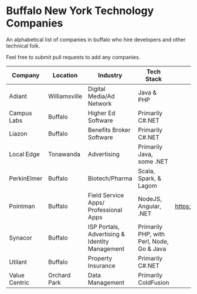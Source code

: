 # Buffalo New York Technology Companies

An alphabetical list of companies in buffalo who hire developers and other technical folk.

Feel free to submit pull requests to add any companies.

| Company | Location | Industry | Tech Stack | Careers |
| ------- | -------- | -------- | ---------- | ------- |
| Adiant | Williamsville | Digital Media/Ad Network | Java & PHP | |
| Campus Labs | Buffalo | Higher Ed Software | Primarily C#.NET | |
| Liazon | Buffalo | Benefits Broker Software | Primarily C#.NET | | |
| Local Edge | Tonawanda | Advertising | Primarily Java, some .NET | |
| PerkinElmer | Buffalo | Biotech/Pharma | Scala, Spark, & Lagom | |
| Pointman | Buffalo | Field Service Apps/ Professional Apps | NodeJS, Angular, .NET | https://pointman.bamboohr.com/jobs/ |
| Synacor | Buffalo | ISP Portals, Advertising & Identity Management | Primarily PHP, with Perl, Node, Go & Java | |
| Utilant | Buffalo | Property Insurance | Primarily C#.NET | |
| Value Centric | Orchard Park | Data Management | Primarily ColdFusion | |
